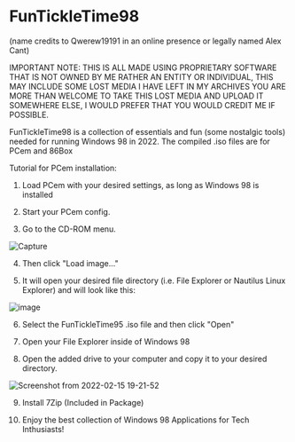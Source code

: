 # FunTickleTime98

(name credits to Qwerew19191 in an online presence or legally named Alex Cant)

IMPORTANT NOTE: THIS IS ALL MADE USING PROPRIETARY SOFTWARE THAT IS NOT OWNED BY ME RATHER AN ENTITY OR INDIVIDUAL, THIS MAY INCLUDE SOME LOST MEDIA I HAVE LEFT IN MY ARCHIVES YOU ARE MORE THAN WELCOME TO TAKE THIS LOST MEDIA AND UPLOAD IT SOMEWHERE ELSE, I WOULD PREFER THAT YOU WOULD CREDIT ME IF POSSIBLE.

FunTickleTime98 is a collection of essentials and fun (some nostalgic tools) needed for running Windows 98 in 2022.
The compiled .iso files are for PCem and 86Box

Tutorial for PCem installation:

1. Load PCem with your desired settings, as long as Windows 98 is installed

2. Start your PCem config.

3. Go to the CD-ROM menu.

![Capture](https://user-images.githubusercontent.com/58113779/154088238-885c0462-5241-4c08-9ff1-af16c9bdc7ca.PNG)

4. Then click "Load image..."

5. It will open your desired file directory (i.e. File Explorer or Nautilus Linux Explorer) and will look like this:

![image](https://user-images.githubusercontent.com/58113779/154090308-577b8d02-ca63-426c-aff3-0bdf5ae3623b.png)

6. Select the FunTickleTime95 .iso file and then click "Open"

7. Open your File Explorer inside of Windows 98

8. Open the added drive to your computer and copy it to your desired directory.

![Screenshot from 2022-02-15 19-21-52](https://user-images.githubusercontent.com/58113779/154093674-a907e9fb-9a95-4206-8dd7-d6e7c07b4778.png)

9. Install 7Zip (Included in Package)

10. Enjoy the best collection of Windows 98 Applications for Tech Inthusiasts!
